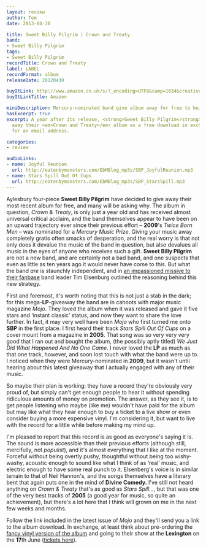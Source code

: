 ```yaml
---
layout: review
author: Tom
date: 2013-04-30

title: Sweet Billy Pilgrim | Crown and Treaty
band:
- Sweet Billy Pilgrim
tags:
- Sweet Billy Pilgrim
recordTitle: Crown and Treaty
label: LABEL
recordFormat: album
releaseDate: 20120430

buyItLink: http://www.amazon.co.uk/s/?_encoding=UTF8&camp=1634&creative=19450&field-keywords=sweet%20billy%20pilgrim%20-%20crown%20and%20treaty&linkCode=ur2&sprefix=sweet%20billy%20pilgrim%20%2Caps%2C275&tag=eatebymons-21&url=search-alias%3Daps
buyItLinkTitle: Amazon

miniDescription: Mercury-nominated band give album away for free to build a career. Are they crazy?
hasExcerpt: true
excerpt: A year after its release, <strong>Sweet Billy Pilgrim</strong> are giving
  away their <em>Crown and Treaty</em> album as a free download in exchange
  for an email address.

categories:
- review

audioLinks:
- name: Joyful Reunion
  url: http://eatenbymonsters.com/EbMBlog_mp3s/SBP_JoyfulReunion.mp3
- name: Stars Spill Out Of Cups
  url: http://eatenbymonsters.com/EbMBlog_mp3s/SBP_StarsSpill.mp3
---
```


Aylesbury four-piece **Sweet Billy Pilgrim** have decided to give away their most recent album for free, and many will be asking why. The album in question, *Crown & Treaty*, is only just a year old and has received almost universal critical acclaim, and the band themselves appear to have been on an upward trajectory ever since their previous effort – **2009**'s *Twice Born Men* – was nominated for a *Mercury Music Prize*. Giving your music away completely gratis often smacks of desperation, and the real worry is that not only does it devalue the music of the band in question, but also devalues all music in the eyes of anyone who receives such a gift. **Sweet Billy Pilgrim** are not a new band, and are certainly not a bad band, and one suspects that even as little as ten years ago it would never have come to this. But what the band _are_ is staunchly independent, and in [an impassioned missive to their fanbase](http://www.huffingtonpost.co.uk/tim-elsenburg/pilgrims-progress-ii-whats-the-value-of-free_b_3138221.html) band leader Tim Elsenburg outlined the reasoning behind this new strategy.

First and foremost, it's worth noting that this is not just a stab in the dark; for this mega-**LP**-giveaway the band are in cahoots with major music magazine *Mojo*. They loved the album when it was released and gave it five stars and ‘instant classic’ status, and now they want to share the love further. In fact, it may very well have been *Mojo* who first turned me onto **SBP** in the first place. I first heard their track *Stars Spill Out Of Cups* on a cover mount from a magazine in **2005**. That song was so very very very good that I ran out and bought the album, (the possibly aptly titled) *We Just Did What Happened And No One Came*. I never loved the **LP** as much as that one track, however, and soon lost touch with what the band were up to. I noticed when they were Mercury-nominated in **2009**, but it wasn't until hearing about this latest giveaway that I actually engaged with any of their music.

So maybe their plan is working: they have a record they're obviously very proud of, but simply can't get enough people to hear it without spending ridiculous amounts of money on promotion. The answer, as they see it, is to get people listening who maybe (like me) wouldn't have paid for the album but may like what they hear enough to buy a ticket to a live show or even consider buying a more expensive vinyl. I'm considering it, but want to live with the record for a little while before making my mind up.

I'm pleased to report that this record is as good as everyone's saying it is. The sound is more accessible than their previous efforts (although still, mercifully, not _populist_), and it's almost everything that I like at the moment. Forceful without being overtly pushy, thoughtful without being too wishy-washy, acoustic enough to sound like what I think of as ‘real’ music, and electric enough to have some real punch to it. Elsenberg's voice is in similar terrain to that of Neil Hannon's, and the songs themselves have a literary bent that again puts one in the mind of **Divine Comedy.** I've still not heard anything on *Crown & Treaty* that's as good as *Stars Spill...*, but that was one of the very best tracks of **2005** (a good year for music, so quite an achievement), but there's a lot here that I think will grown on me in the next few weeks and months.

Follow the link included in the latest issue of *Mojo* and they'll send you a link to the album download. In exchange, at least think about pre-ordering the [fancy vinyl version of the album](http://sweetbillypilgrim.com/site/records/vinyl/crown-and-treaty-lp.html) and going to their show at the **Lexington** on the **17**th June ([tickets here](http://www.musicglue.com/sweetbillypilgrim/eventdetails/17-jun-13-sweet-billy-pilgrim-the-lexington/)).
